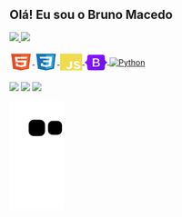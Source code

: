 ## Olá! Eu sou o Bruno Macedo

 <div>
   <a href="https://beacons.ai/BrunoM-Dev">
   <img height="190em" src="https://github-readme-stats.vercel.app/api?username=BrunoM-Dev&show_icons=true&theme=tokyonight"/>
   <img height="180em" src="https://github-readme-stats.vercel.app/api/top-langs/?username=BrunoM-Dev&layout=compact&langs_count=6&theme=tokyonight"/>

</div>
<div style="display: inline_block"><br>
  <img align="center" alt="HTML" height="30" width="40" src="https://raw.githubusercontent.com/devicons/devicon/master/icons/html5/html5-original.svg">
  <img align="center" alt="CSS" height="30" width="40" src="https://raw.githubusercontent.com/devicons/devicon/master/icons/css3/css3-original.svg">
  <img align="center" alt="JS" height="30" width="40" src="https://raw.githubusercontent.com/devicons/devicon/master/icons/javascript/javascript-plain.svg">
  <img align="center" alt="BOOTSTRAP" height="35" width="40" src="https://github.com/devicons/devicon/blob/master/icons/bootstrap/bootstrap-original.svg">
  <img align="center" alt="Python" height="30" width="40" src="https://cdn.jsdelivr.net/gh/devicons/devicon/icons/python/python-original.svg">
</div>
 
 <br>
 
<div> 
  <a href="https://instagram.com/eo_buno" target="_blank"><img src="https://img.shields.io/badge/-Instagram-%23E4405F?style=for-the-badge&logo=instagram&logoColor=white" target="_blank"></a>
  <a href="https://www.linkedin.com/in/bruno-macedo-001197271" target="_blank"><img src="https://img.shields.io/badge/-LinkedIn-%230077B5?style=for-the-badge&logo=linkedin&logoColor=white" target="_blank"></a> 
  <a href = "mailto:devbrunomacedo@gmail.com"><img src="https://img.shields.io/badge/-Gmail-%23333?style=for-the-badge&logo=gmail&logoColor=lightred" target="_blank"></a> 
 
  ![Snake animation](https://github.com/BrunoM-Dev/BrunoM-Dev/blob/output/github-contribution-grid-snake.svg)

</div>
